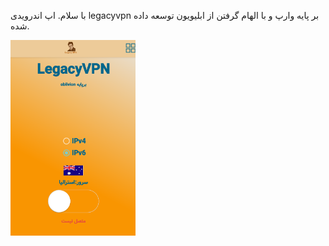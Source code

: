 با سلام.
اپ اندرویدی legacyvpn  بر پایه وارپ و با الهام گرفتن از ابلیویون توسعه داده شده.


<picture>
   <img alt="Shows an illustrated sun in light mode and a moon with stars in dark mode." src="https://github.com/davudsedft/Legacy/blob/main/Screenshot_2025-02-24-08-32-58-963_com.dabut.usef.png" width="200px"  >
</picture>
